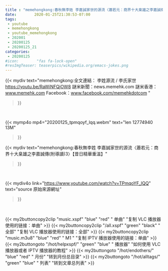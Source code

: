 ```yaml
---
title : "memehongkong:春秋無李姓 李嘉誠家世的源流〈蕭若元：商界十大臬雄之李嘉誠傳(附導讀)3〉【昔日精華重溫】"
date:        2020-01-25T21:30:53-07:00
tags:
 - youtube
 - memehongkong
 - youtube_memehongkong
 - 202001
 - 20200125
 - 20200125_21
categories:
 - 20200125
#icon:        "fas fa-lock-open"
#resImgTeaser: teaserpics/wikipedia.org/emacs-jokes.png
---
```


{{< mydiv text="memehongkong:全文連結： 李姓源流 / 李氏家世 https://youtu.be/RaWiNFQjOW8  謎米新聞：news.memehk.com 謎米香港： www.memehk.com Facebook：www.facebook.com/memehkdotcom "
>}}
<br>


{{< mymp4o mp4="20200125_tpmqoyf_lqq.webm"
text="len 12774940    13M"
>}}


{{< mydiv text="memehongkong:春秋無李姓 李嘉誠家世的源流〈蕭若元：商界十大臬雄之李嘉誠傳(附導讀)3〉【昔日精華重溫】"
>}}
<br>

{{< mydiv4o link="https://www.youtube.com/watch?v=TPmqoYF_lQQ"
text="source 原始來源網址"
>}}


<br>




{{< my2buttoncopy2clip "music.xspf"        "blue"   "red"    " 单曲"  "复制 VLC 播放器使用的链接：单曲" >}} {{< my2buttoncopy2clip "/all.xspf"         "green"  "black"  " 全部"  "复制 VLC 播放器使用的链接：全部" >}} {{< my2buttoncopy2clip "music.m3u8"        "blue"   "red"    " M1 "    "复制 IPTV 播放器使用的链接：单曲" >}} {{< my2buttongoto      "/hot/helpxspf/"    "green"  "blue"   " 播放器" "如何使用 VLC 播放器或者 IPTV 播放器的教程" >}} {{< my2buttongoto      "/hot/endothers/"   "blue"   "red"    " 月份"   "转到月份总目录" >}} {{< my2buttongoto      "/hot/alltags/"     "green"  "blue"   " 列表"   "转到文章总列表" >}} 
